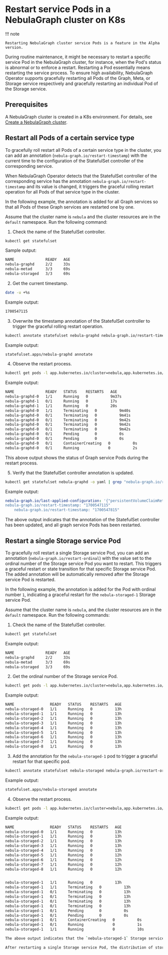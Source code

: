 # Restart service Pods in a NebulaGraph cluster on K8s

!!! note

    Restarting NebulaGraph cluster service Pods is a feature in the Alpha version.

During routine maintenance, it might be necessary to restart a specific service Pod in the NebulaGraph cluster, for instance, when the Pod's status is abnormal or to enforce a restart. Restarting a Pod essentially means restarting the service process. To ensure high availability, NebulaGraph Operator supports gracefully restarting all Pods of the Graph, Meta, or Storage service respectively and gracefully restarting an individual Pod of the Storage service.

## Prerequisites

A NebulaGraph cluster is created in a K8s environment. For details, see [Create a NebulaGraph cluster](../4.1.installation/4.1.1.cluster-install.md).

## Restart all Pods of a certain service type

To gracefully roll restart all Pods of a certain service type in the cluster, you can add an annotation (`nebula-graph.io/restart-timestamp`) with the current time to the configuration of the StatefulSet controller of the corresponding service.

When NebulaGraph Operator detects that the StatefulSet controller of the corresponding service has the annotation `nebula-graph.io/restart-timestamp` and its value is changed, it triggers the graceful rolling restart operation for all Pods of that service type in the cluster.

In the following example, the annotation is added for all Graph services so that all Pods of these Graph services are restarted one by one.

Assume that the cluster name is `nebula` and the cluster resources are in the `default` namespace. Run the following command:

1. Check the name of the StatefulSet controller.

  ```bash
  kubectl get statefulset 
  ```

  Sample output:

  ```bash
  NAME              READY   AGE
  nebula-graphd     2/2     33s
  nebula-metad      3/3     69s
  nebula-storaged   3/3     69s
  ```

2. Get the current timestamp.

  ```bash
  date -u +%s
  ```

  Example output:

  ```bash
  1700547115
  ```

3. Overwrite the timestamp annotation of the StatefulSet controller to trigger the graceful rolling restart operation.

  ```bash
  kubectl annotate statefulset nebula-graphd nebula-graph.io/restart-timestamp="1700547115" --overwrite
  ```

  Example output:

  ```bash
  statefulset.apps/nebula-graphd annotate
  ```

4. Observe the restart process.

  ```bash
  kubectl get pods -l app.kubernetes.io/cluster=nebula,app.kubernetes.io/component=graphd -w
  ```
  
  Example output:

  ```bash
  NAME              READY   STATUS    RESTARTS   AGE
  nebula-graphd-0   1/1     Running   0          9m37s
  nebula-graphd-1   0/1     Running   0          17s
  nebula-graphd-1   1/1     Running   0          20s
  nebula-graphd-0   1/1     Terminating   0          9m40s
  nebula-graphd-0   0/1     Terminating   0          9m41s
  nebula-graphd-0   0/1     Terminating   0          9m42s
  nebula-graphd-0   0/1     Terminating   0          9m42s
  nebula-graphd-0   0/1     Terminating   0          9m42s
  nebula-graphd-0   0/1     Pending       0          0s
  nebula-graphd-0   0/1     Pending       0          0s
  nebula-graphd-0   0/1     ContainerCreating   0          0s
  nebula-graphd-0   0/1     Running             0          2s
  ```

  This above output shows the status of Graph service Pods during the restart process.

5. Verify that the StatefulSet controller annotation is updated.

  ```bash
  kubectl get statefulset nebula-graphd -o yaml | grep "nebula-graph.io/restart-timestamp"

  ```

  Example output:

  ```yaml
  nebula-graph.io/last-applied-configuration: '{"persistentVolumeClaimRetentionPolicy":{"whenDeleted":"Retain","whenScaled":"Retain"},"podManagementPolicy":"Parallel","replicas":2,"revisionHistoryLimit":10,"selector":{"matchLabels":{"app.kubernetes.io/cluster":"nebula","app.kubernetes.io/component":"graphd","app.kubernetes.io/managed-by":"nebula-operator","app.kubernetes.io/name":"nebula-graph"}},"serviceName":"nebula-graphd-headless","template":{"metadata":{"annotations":{"nebula-graph.io/cm-hash":"7c55c0e5ac74e85f","nebula-graph.io/restart-timestamp":"1700547815"},"creationTimestamp":null,"labels":{"app.kubernetes.io/cluster":"nebula","app.kubernetes.io/component":"graphd","app.kubernetes.io/managed-by":"nebula-operator","app.kubernetes.io/name":"nebula-graph"}},"spec":{"containers":[{"command":["/bin/sh","-ecx","exec
  nebula-graph.io/restart-timestamp: "1700547115"
      nebula-graph.io/restart-timestamp: "1700547815" 
  ```

The above output indicates that the annotation of the StatefulSet controller has been updated, and all graph service Pods has been restarted.


## Restart a single Storage service Pod

To gracefully roll restart a single Storage service Pod, you can add an annotation (`nebula-graph.io/restart-ordinal`) with the value set to the ordinal number of the Storage service Pod you want to restart. This triggers a graceful restart or state transition for that specific Storage service Pod. The added annotation will be automatically removed after the Storage service Pod is restarted.

In the following example, the annotation is added for the Pod with ordinal number `1`, indicating a graceful restart for the `nebula-storaged-1` Storage service Pod.

Assume that the cluster name is `nebula`, and the cluster resources are in the `default` namespace. Run the following commands:

1. Check the name of the StatefulSet controller.

  ```bash
  kubectl get statefulset 
  ```

  Example output:

  ```bash
  NAME              READY   AGE
  nebula-graphd     2/2     33s
  nebula-metad      3/3     69s
  nebula-storaged   3/3     69s
  ```

2. Get the ordinal number of the Storage service Pod.

  ```bash
  kubectl get pods -l app.kubernetes.io/cluster=nebula,app.kubernetes.io/component=storaged
  ```

  Example output:

  ```bash
  NAME                READY   STATUS    RESTARTS   AGE
  nebula-storaged-0   1/1     Running   0          13h
  nebula-storaged-1   1/1     Running   0          13h
  nebula-storaged-2   1/1     Running   0          13h
  nebula-storaged-3   1/1     Running   0          13h
  nebula-storaged-4   1/1     Running   0          13h
  nebula-storaged-5   1/1     Running   0          13h
  nebula-storaged-6   1/1     Running   0          13h
  nebula-storaged-7   1/1     Running   0          13h
  nebula-storaged-8   1/1     Running   0          13h
  ```

3. Add the annotation for the `nebula-storaged-1` pod to trigger a graceful restart for that specific pod.

  ```bash
  kubectl annotate statefulset nebula-storaged nebula-graph.io/restart-ordinal="1" 
  ```

  Example output:

  ```bash
  statefulset.apps/nebula-storaged annotate
  ```

4. Observe the restart process.

  ```bash
  kubectl get pods -l app.kubernetes.io/cluster=nebula,app.kubernetes.io/component=storaged -w
  ```

  Example output:

  ```bash
  NAME                READY   STATUS    RESTARTS   AGE
  nebula-storaged-0   1/1     Running   0          13h
  nebula-storaged-1   1/1     Running   0          13h
  nebula-storaged-2   1/1     Running   0          13h
  nebula-storaged-3   1/1     Running   0          13h
  nebula-storaged-4   1/1     Running   0          13h
  nebula-storaged-5   1/1     Running   0          12h
  nebula-storaged-6   1/1     Running   0          12h
  nebula-storaged-7   1/1     Running   0          12h
  nebula-storaged-8   1/1     Running   0          12h
  
  
  nebula-storaged-1   1/1     Running   0          13h
  nebula-storaged-1   1/1     Terminating   0          13h
  nebula-storaged-1   0/1     Terminating   0          13h
  nebula-storaged-1   0/1     Terminating   0          13h
  nebula-storaged-1   0/1     Terminating   0          13h
  nebula-storaged-1   0/1     Terminating   0          13h
  nebula-storaged-1   0/1     Pending       0          0s
  nebula-storaged-1   0/1     Pending       0          0s
  nebula-storaged-1   0/1     ContainerCreating   0          0s
  nebula-storaged-1   0/1     Running             0          1s
  nebula-storaged-1   1/1     Running             0          10s  

The above output indicates that the `nebula-storaged-1` Storage service Pod has been successfully restarted.

After restarting a single Storage service Pod, the distribution of storage leader replicas may become unbalanced. You can execute the [`BALANCE LEADER`](../../../3.ngql-guide/4.job-statements.md#submit_job_balance_leader) command to rebalance the distribution of leader replicas. For information about how to view the leader distribution, see [`SHOW HOSTS`](../../../3.ngql-guide/7.general-query-statements/6.show/6.show-hosts.md).